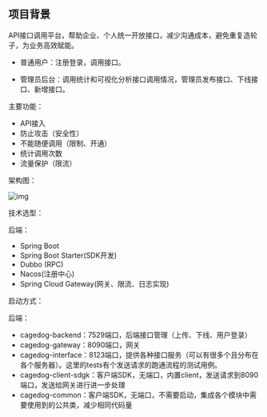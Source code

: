 ## 项目背景

API接口调用平台，帮助企业、个人统一开放接口，减少沟通成本，避免重复造轮子，为业务高效赋能。

- 普通用户：注册登录，调用接口。

- 管理员后台：调用统计和可视化分析接口调用情况，管理员发布接口、下线接口、新增接口。

主要功能：

- API接入
- 防止攻击（安全性） 
- 不能随便调用（限制、开通） 
- 统计调用次数 
- 流量保护（限流）

架构图：

![img](https://cbj-1302486078.cos.ap-nanjing.myqcloud.com/img/1671091690956-6eb1c6d1-07b3-4c12-9257-28b99e63cc52.png)

技术选型：

后端：

- Spring Boot
- Spring Boot Starter(SDK开发)
- Dubbo (RPC)
- Nacos(注册中心)
- Spring Cloud Gateway(网关、限流、日志实现)

启动方式：

后端：

- cagedog-backend：7529端口，后端接口管理（上传、下线、用户登录）
- cagedog-gateway：8090端口，网关
- cagedog-interface：8123端口，提供各种接口服务（可以有很多个且分布在各个服务器）。这里的tests有个发送请求的跑通流程的测试用例。
- cagedog-client-sdgk：客户端SDK，无端口，内置client，发送请求到8090端口，发送给网关进行进一步处理
- cagedog-common：客户端SDK，无端口，不需要启动，集成各个模块中需要使用到的公共类，减少相同代码量
